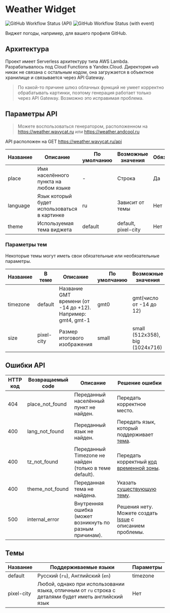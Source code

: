 # Weather Widget
![GitHub Workflow Status (API)](https://img.shields.io/github/actions/workflow/status/Andcool-Systems/weather-widget-api/deploy.yml?style=for-the-badge&logo=yandexcloud&logoColor=white&label=API%20Deploy&labelColor=1A222E&color=242B36&cacheSeconds=10)
![GitHub Workflow Status (with event)](https://img.shields.io/github/actions/workflow/status/Andcool-Systems/weather-widget-api/update-website.yml?style=for-the-badge&logo=yandexcloud&logoColor=white&label=Website%20Deploy&labelColor=1A222E&color=242B36&cacheSeconds=10)

Виджет погоды, например, для вашего профиля GitHub.

## Архитектура
Проект имеет Serverless архитектуру типа AWS Lambda.
Разрабатывалось под Cloud Functions в Yandex.Cloud.
Директория `web` никак не связана с остальным кодом, она загружается в объектное хранилище и связывается через API Gateway.
> По какой-то причине шлюз облачных функций не умеет корректно обрабатывать картинки, поэтому генерация работает только через API Gateway. Возможно это исправимая проблема.

## Параметры API
> Можете воспользоваться генератором, расположенном на https://weather.wavycat.ru или https://weather.andcool.ru

API расположен на GET https://weather.wavycat.ru/api

| Название | Описание                                     | По умолчанию | Возможные значения  | Обязательный |
|----------|----------------------------------------------|--------------|---------------------|--------------|
| place    | Имя населённого пункта на любом языке        | -            | Строка              | Да           |
| language | Язык который будет использоваться в картинке | ru           | Зависит от темы     | Нет          |
| theme    | Используемая тема виджета                    | default      | default, pixel-city | Нет          |

### Параметры тем
Некоторые темы могут иметь свои обязательные или необязательные параметры.

| Название | В теме     | Описание                                                    | По умолчанию | Возможные значения              | Обязательный |
|----------|------------|-------------------------------------------------------------|--------------|---------------------------------|--------------|
| timezone | default    | Название GMT времени (от -14 до +12). Например: gmt4, gmt-1 | gmt0         | gmt(число от -14 до 12)         | Нет          |
| size     | pixel-city | Размер итогового изображения                                | small        | small (512x358), big (1024x716) | Нет          |

## Ошибки API

| HTTP код | Возвращаемый code | Описание                                                 | Решение ошибки                                                                                                           |
|----------|-------------------|----------------------------------------------------------|--------------------------------------------------------------------------------------------------------------------------|
| 404      | place_not_found   | Переданный населённый пункт не найден.                   | Передать корректное место.                                                                                               |
| 400      | lang_not_found    | Переданный язык не найден.                               | Передать язык, который поддерживает [тема](https://github.com/Andcool-Systems/weather-widget-api#темы).                  |
| 400      | tz_not_found      | Переданный Timezone не найден (только в теме default).   | Передать корректный [код временной зоны](https://github.com/Andcool-Systems/weather-widget-api#параметры-тем).           |
| 400      | theme_not_found   | Переданная тема не найдена.                              | Указать [существующую тему](https://github.com/Andcool-Systems/weather-widget-api#темы).                                 |
| 500      | internal_error    | Внутренняя ошибка (может возникнуть по разным причинам). | Решения нету. Можете создать [Issue](https://github.com/Andcool-Systems/weather-widget-api/issues) с описанием проблемы. |

## Темы

| Название   | Поддерживаемые языки                                                                                  | Параметры |
|------------|-------------------------------------------------------------------------------------------------------|-----------|
| default    | Русский (`ru`), Английский (`en`)                                                                     | timezone  |
| pixel-city | Любой, однако при использовании языка, отличным от `ru` строка с деталями будет иметь английский язык | Нет       |
